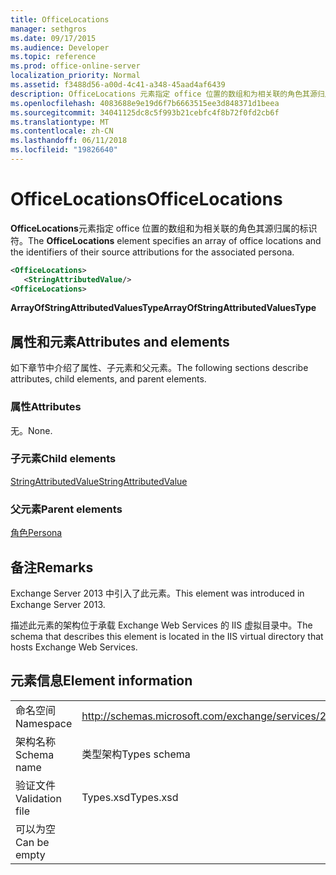 ```yaml
---
title: OfficeLocations
manager: sethgros
ms.date: 09/17/2015
ms.audience: Developer
ms.topic: reference
ms.prod: office-online-server
localization_priority: Normal
ms.assetid: f3488d56-a00d-4c41-a348-45aad4af6439
description: OfficeLocations 元素指定 office 位置的数组和为相关联的角色其源归属的标识符。
ms.openlocfilehash: 4083688e9e19d6f7b6663515ee3d848371d1beea
ms.sourcegitcommit: 34041125dc8c5f993b21cebfc4f8b72f0fd2cb6f
ms.translationtype: MT
ms.contentlocale: zh-CN
ms.lasthandoff: 06/11/2018
ms.locfileid: "19826640"
---
```

# <a name="officelocations"></a><span data-ttu-id="f5f8b-103">OfficeLocations</span><span class="sxs-lookup"><span data-stu-id="f5f8b-103">OfficeLocations</span></span>

<span data-ttu-id="f5f8b-104">**OfficeLocations**元素指定 office 位置的数组和为相关联的角色其源归属的标识符。</span><span class="sxs-lookup"><span data-stu-id="f5f8b-104">The **OfficeLocations** element specifies an array of office locations and the identifiers of their source attributions for the associated persona.</span></span> 
  
```XML
<OfficeLocations>   
   <StringAttributedValue/>
<OfficeLocations>
```

 <span data-ttu-id="f5f8b-105">**ArrayOfStringAttributedValuesType**</span><span class="sxs-lookup"><span data-stu-id="f5f8b-105">**ArrayOfStringAttributedValuesType**</span></span>
## <a name="attributes-and-elements"></a><span data-ttu-id="f5f8b-106">属性和元素</span><span class="sxs-lookup"><span data-stu-id="f5f8b-106">Attributes and elements</span></span>

<span data-ttu-id="f5f8b-107">如下章节中介绍了属性、子元素和父元素。</span><span class="sxs-lookup"><span data-stu-id="f5f8b-107">The following sections describe attributes, child elements, and parent elements.</span></span>
  
### <a name="attributes"></a><span data-ttu-id="f5f8b-108">属性</span><span class="sxs-lookup"><span data-stu-id="f5f8b-108">Attributes</span></span>

<span data-ttu-id="f5f8b-109">无。</span><span class="sxs-lookup"><span data-stu-id="f5f8b-109">None.</span></span>
  
### <a name="child-elements"></a><span data-ttu-id="f5f8b-110">子元素</span><span class="sxs-lookup"><span data-stu-id="f5f8b-110">Child elements</span></span>

[<span data-ttu-id="f5f8b-111">StringAttributedValue</span><span class="sxs-lookup"><span data-stu-id="f5f8b-111">StringAttributedValue</span></span>](stringattributedvalue.md)
  
### <a name="parent-elements"></a><span data-ttu-id="f5f8b-112">父元素</span><span class="sxs-lookup"><span data-stu-id="f5f8b-112">Parent elements</span></span>

[<span data-ttu-id="f5f8b-113">角色</span><span class="sxs-lookup"><span data-stu-id="f5f8b-113">Persona</span></span>](persona.md)
  
## <a name="remarks"></a><span data-ttu-id="f5f8b-114">备注</span><span class="sxs-lookup"><span data-stu-id="f5f8b-114">Remarks</span></span>

<span data-ttu-id="f5f8b-115">Exchange Server 2013 中引入了此元素。</span><span class="sxs-lookup"><span data-stu-id="f5f8b-115">This element was introduced in Exchange Server 2013.</span></span>
  
<span data-ttu-id="f5f8b-116">描述此元素的架构位于承载 Exchange Web Services 的 IIS 虚拟目录中。</span><span class="sxs-lookup"><span data-stu-id="f5f8b-116">The schema that describes this element is located in the IIS virtual directory that hosts Exchange Web Services.</span></span>
  
## <a name="element-information"></a><span data-ttu-id="f5f8b-117">元素信息</span><span class="sxs-lookup"><span data-stu-id="f5f8b-117">Element information</span></span>

|||
|:-----|:-----|
|<span data-ttu-id="f5f8b-118">命名空间</span><span class="sxs-lookup"><span data-stu-id="f5f8b-118">Namespace</span></span>  <br/> |http://schemas.microsoft.com/exchange/services/2006/types  <br/> |
|<span data-ttu-id="f5f8b-119">架构名称</span><span class="sxs-lookup"><span data-stu-id="f5f8b-119">Schema name</span></span>  <br/> |<span data-ttu-id="f5f8b-120">类型架构</span><span class="sxs-lookup"><span data-stu-id="f5f8b-120">Types schema</span></span>  <br/> |
|<span data-ttu-id="f5f8b-121">验证文件</span><span class="sxs-lookup"><span data-stu-id="f5f8b-121">Validation file</span></span>  <br/> |<span data-ttu-id="f5f8b-122">Types.xsd</span><span class="sxs-lookup"><span data-stu-id="f5f8b-122">Types.xsd</span></span>  <br/> |
|<span data-ttu-id="f5f8b-123">可以为空</span><span class="sxs-lookup"><span data-stu-id="f5f8b-123">Can be empty</span></span>  <br/> ||
   

